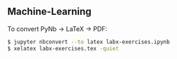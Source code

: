 ## Machine-Learning

To convert PyNb &rarr; LaTeX &rarr; PDF:

```sh
$ jupyter nbconvert --to latex labx-exercises.ipynb
$ xelatex labx-exercises.tex -quiet  
```
